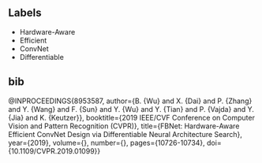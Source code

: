 ## Labels
- Hardware-Aware
- Efficient
- ConvNet
- Differentiable


## bib
@INPROCEEDINGS{8953587,  author={B. {Wu} and X. {Dai} and P. {Zhang} and Y. {Wang} and F. {Sun} and Y. {Wu} and Y. {Tian} and P. {Vajda} and Y. {Jia} and K. {Keutzer}},  booktitle={2019 IEEE/CVF Conference on Computer Vision and Pattern Recognition (CVPR)},   title={FBNet: Hardware-Aware Efficient ConvNet Design via Differentiable Neural Architecture Search},   year={2019},  volume={},  number={},  pages={10726-10734},  doi={10.1109/CVPR.2019.01099}}